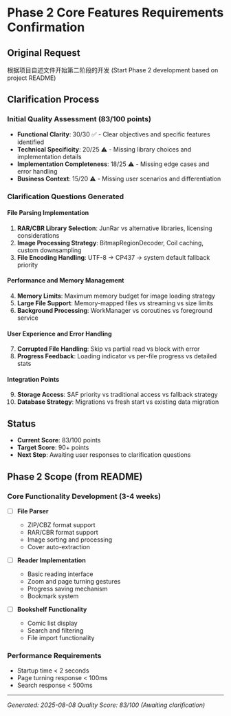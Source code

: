 # Phase 2 Core Features Requirements Confirmation

## Original Request
根据项目自述文件开始第二阶段的开发 (Start Phase 2 development based on project README)

## Clarification Process

### Initial Quality Assessment (83/100 points)
- **Functional Clarity**: 30/30 ✅ - Clear objectives and specific features identified
- **Technical Specificity**: 20/25 ⚠️ - Missing library choices and implementation details
- **Implementation Completeness**: 18/25 ⚠️ - Missing edge cases and error handling
- **Business Context**: 15/20 ⚠️ - Missing user scenarios and differentiation

### Clarification Questions Generated

#### File Parsing Implementation
1. **RAR/CBR Library Selection**: JunRar vs alternative libraries, licensing considerations
2. **Image Processing Strategy**: BitmapRegionDecoder, Coil caching, custom downsampling
3. **File Encoding Handling**: UTF-8 → CP437 → system default fallback priority

#### Performance and Memory Management
4. **Memory Limits**: Maximum memory budget for image loading strategy
5. **Large File Support**: Memory-mapped files vs streaming vs size limits
6. **Background Processing**: WorkManager vs coroutines vs foreground service

#### User Experience and Error Handling
7. **Corrupted File Handling**: Skip vs partial read vs block with error
8. **Progress Feedback**: Loading indicator vs per-file progress vs detailed stats

#### Integration Points
9. **Storage Access**: SAF priority vs traditional access vs fallback strategy
10. **Database Strategy**: Migrations vs fresh start vs existing data migration

## Status
- **Current Score**: 83/100 points
- **Target Score**: 90+ points
- **Next Step**: Awaiting user responses to clarification questions

## Phase 2 Scope (from README)
### Core Functionality Development (3-4 weeks)
- [ ] **File Parser**
  - ZIP/CBZ format support
  - RAR/CBR format support
  - Image sorting and processing
  - Cover auto-extraction

- [ ] **Reader Implementation**
  - Basic reading interface
  - Zoom and page turning gestures
  - Progress saving mechanism
  - Bookmark system

- [ ] **Bookshelf Functionality**
  - Comic list display
  - Search and filtering
  - File import functionality

### Performance Requirements
- Startup time < 2 seconds
- Page turning response < 100ms
- Search response < 500ms

---
*Generated: 2025-08-08*
*Quality Score: 83/100 (Awaiting clarification)*